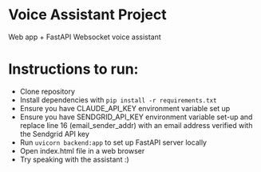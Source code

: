 # Voice Assistant Project
Web app + FastAPI Websocket voice assistant

# Instructions to run:
- Clone repository
- Install dependencies with `pip install -r requirements.txt`
- Ensure you have CLAUDE_API_KEY environment variable set up
- Ensure you have SENDGRID_API_KEY environment variable set-up and replace line 16 (email_sender_addr) with an email address verified with the Sendgrid API key
- Run `uvicorn backend:app` to set up FastAPI server locally
- Open index.html file in a web browser
- Try speaking with the assistant :)
